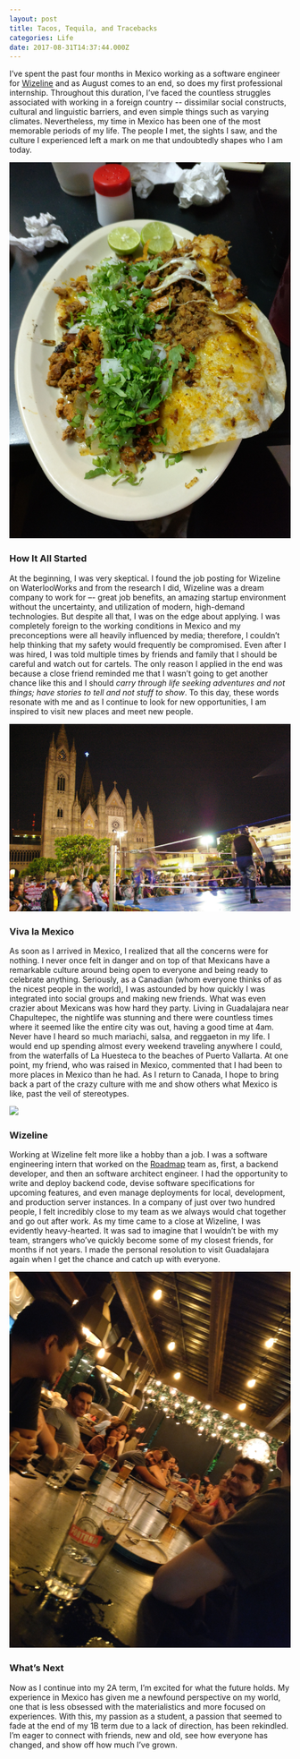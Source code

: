 ```yaml
---
layout: post
title: Tacos, Tequila, and Tracebacks
categories: Life
date: 2017-08-31T14:37:44.000Z
---
```


I’ve spent the past four months in Mexico working as a software engineer for [Wizeline](https://www.wizeline.com/) and as August comes to an end, so does my first professional internship. Throughout this duration, I’ve faced the countless struggles associated with working in a foreign country -- dissimilar social constructs, cultural and linguistic barriers, and even simple things such as varying climates. Nevertheless, my time in Mexico has been one of the most memorable periods of my life. The people I met, the sights I saw, and the culture I experienced left a mark on me that undoubtedly shapes who I am today. 

<img src="/images/fulls/ttt.jpg" class="fit image">

### How It All Started
At the beginning, I was very skeptical. I found the job posting for Wizeline on WaterlooWorks and from the research I did, Wizeline was a dream company to work for –- great job benefits, an amazing startup environment without the uncertainty, and utilization of modern, high-demand technologies. But despite all that, I was on the edge about applying. I was completely foreign to the working conditions in Mexico and my preconceptions were all heavily influenced by media; therefore, I couldn’t help thinking that my safety would frequently be compromised. Even after I was hired, I was told multiple times by friends and family that I should be careful and watch out for cartels. The only reason I applied in the end was because a close friend reminded me that I wasn’t going to get another chance like this and I should *carry through life seeking adventures and not things; have stories to tell and not stuff to show*. To this day, these words resonate with me and as I continue to look for new opportunities, I am inspired to visit new places and meet new people.

<img src="/images/fulls/lucha_libre.jpg" class="fit image">

### Viva la Mexico
As soon as I arrived in Mexico, I realized that all the concerns were for nothing. I never once felt in danger and on top of that Mexicans have a remarkable culture around being open to everyone and being ready to celebrate anything. Seriously, as a Canadian (whom everyone thinks of as the nicest people in the world), I was astounded by how quickly I was integrated into social groups and making new friends. What was even crazier about Mexicans was how hard they party. Living in Guadalajara near Chapultepec, the nightlife was stunning and there were countless times where it seemed like the entire city was out, having a good time at 4am. Never have I heard so much mariachi, salsa, and reggaeton in my life. I would end up spending almost every weekend traveling anywhere I could, from the waterfalls of La Huesteca to the beaches of Puerto Vallarta. At one point, my friend, who was raised in Mexico, commented that I had been to more places in Mexico than he had. As I return to Canada, I hope to bring back a part of the crazy culture with me and show others what Mexico is like, past the veil of stereotypes.

<img src="/images/fulls/huesteca.jpg" class="fit image">

### Wizeline
Working at Wizeline felt more like a hobby than a job. I was a software engineering intern that worked on the [Roadmap](https://www.wizelineroadmap.com/) team as, first, a backend developer, and then an software architect engineer. I had the opportunity to write and deploy backend code, devise software specifications for upcoming features, and even manage deployments for local, development, and production server instances. In a company of just over two hundred people, I felt incredibly close to my team as we always would chat together and go out after work. As my time came to a close at Wizeline, I was evidently heavy-hearted. It was sad to imagine that I wouldn’t be with my team, strangers who’ve quickly become some of my closest friends, for months if not years. I made the personal resolution to visit Guadalajara again when I get the chance and catch up with everyone.

<img src="/images/fulls/team.jpg" class="fit image">

### What’s Next
Now as I continue into my 2A term, I’m excited for what the future holds. My experience in Mexico has given me a newfound perspective on my world, one that is less obsessed with the materialistics and more focused on experiences. With this, my passion as a student, a passion that seemed to fade at the end of my 1B term due to a lack of direction, has been rekindled. I’m eager to connect with friends, new and old, see how everyone has changed, and show off how much I’ve grown.
